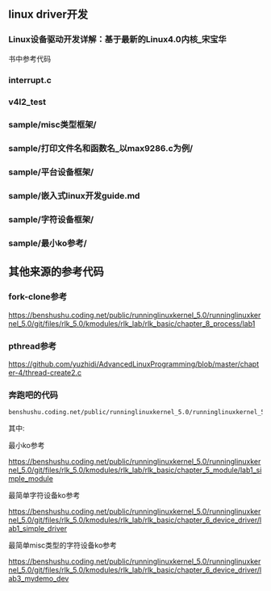 ## linux driver开发

### Linux设备驱动开发详解：基于最新的Linux4.0内核_宋宝华 

书中参考代码
### interrupt.c
### v4l2_test
### sample/misc类型框架/
### sample/打印文件名和函数名_以max9286.c为例/
### sample/平台设备框架/
### sample/嵌入式linux开发guide.md
### sample/字符设备框架/
### sample/最小ko参考/

## 其他来源的参考代码

### fork-clone参考
https://benshushu.coding.net/public/runninglinuxkernel_5.0/runninglinuxkernel_5.0/git/files/rlk_5.0/kmodules/rlk_lab/rlk_basic/chapter_8_process/lab1

### pthread参考
https://github.com/yuzhidi/AdvancedLinuxProgramming/blob/master/chapter-4/thread-create2.c

### 奔跑吧的代码

```
benshushu.coding.net/public/runninglinuxkernel_5.0/runninglinuxkernel_5.0/git/files/rlk_5.0/kmodules/rlk_lab
```
其中:

最小ko参考 

https://benshushu.coding.net/public/runninglinuxkernel_5.0/runninglinuxkernel_5.0/git/files/rlk_5.0/kmodules/rlk_lab/rlk_basic/chapter_5_module/lab1_simple_module

最简单字符设备ko参考

https://benshushu.coding.net/public/runninglinuxkernel_5.0/runninglinuxkernel_5.0/git/files/rlk_5.0/kmodules/rlk_lab/rlk_basic/chapter_6_device_driver/lab1_simple_driver

最简单misc类型的字符设备ko参考

https://benshushu.coding.net/public/runninglinuxkernel_5.0/runninglinuxkernel_5.0/git/files/rlk_5.0/kmodules/rlk_lab/rlk_basic/chapter_6_device_driver/lab3_mydemo_dev
